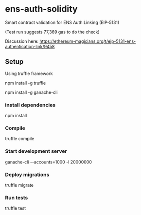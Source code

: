 # ens-auth-solidity

Smart contract validation for ENS Auth Linking (EIP-5131)

(Test run suggests 77,369 gas to do the check)

Discussion here:
https://ethereum-magicians.org/t/eip-5131-ens-authentication-link/9458

## Setup
Using truffle framework

npm install -g truffle

npm install -g ganache-cli

### install dependencies
npm install

### Compile
truffle compile

### Start development server
ganache-cli --accounts=1000 -l 20000000

### Deploy migrations
truffle migrate

### Run tests
truffle test